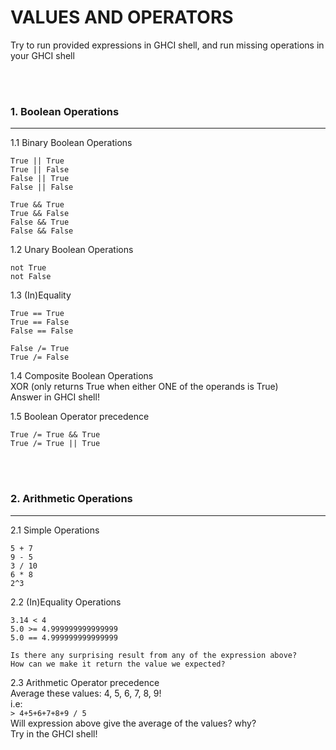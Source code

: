 # VALUES AND OPERATORS


Try to run provided expressions in GHCI shell,
and run missing operations in your GHCI shell

<br><br>
### 1. Boolean Operations
------------------------

1.1 Binary Boolean Operations
```
True || True
True || False
False || True
False || False
```
```
True && True
True && False
False && True
False && False
```

1.2 Unary Boolean Operations
```
not True
not False
```

1.3 (In)Equality
```
True == True
True == False
False == False
```
```
False /= True
True /= False
```

1.4 Composite Boolean Operations  
	XOR (only returns True when either ONE of the operands is True)  
	Answer in GHCI shell!

1.5 Boolean Operator precedence
```
True /= True && True
True /= True || True
```

<br><br>
### 2. Arithmetic Operations
------------------------

2.1 Simple Operations  
```
5 + 7
9 - 5
3 / 10
6 * 8
2^3
```

2.2 (In)Equality Operations  
```
3.14 < 4
5.0 >= 4.999999999999999
5.0 == 4.999999999999999
```
	Is there any surprising result from any of the expression above?
	How can we make it return the value we expected?

2.3 Arithmetic Operator precedence  
	Average these values: 4, 5, 6, 7, 8, 9!  
	i.e:  
	```
	> 4+5+6+7+8+9 / 5
	```  
	Will expression above give the average of the values? why?  
	Try in the GHCI shell!
